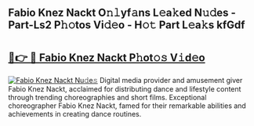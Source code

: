 ## Fabio Knez Nackt O𝚗𝚕yf𝚊ns L𝚎a𝚔ed N𝚞𝚍es - Part-Ls2 P𝚑𝚘tos Vi𝚍𝚎o - H𝚘𝚝 Part L𝚎a𝚔s kfGdf

# <h2><a href="http://kf1b6s6.oniu.top/?m=Fabio+Knez+Nackt">🔗👉 🔴 Fabio Knez Nackt P𝚑ot𝚘𝚜 V𝚒d𝚎o</a></h2>

[![Fabio Knez Nackt Nu𝚍e𝚜](https://i.imgur.com/0qMVB7G.gif)](http://kf1b6s6.oniu.top/?m=Fabio+Knez+Nackt)
Digital media provider and amusement giver Fabio Knez Nackt, acclaimed for distributing dance and lifestyle content through trending choreographies and short films. Exceptional choreographer Fabio Knez Nackt, famed for their remarkable abilities and achievements in creating dance routines.  
